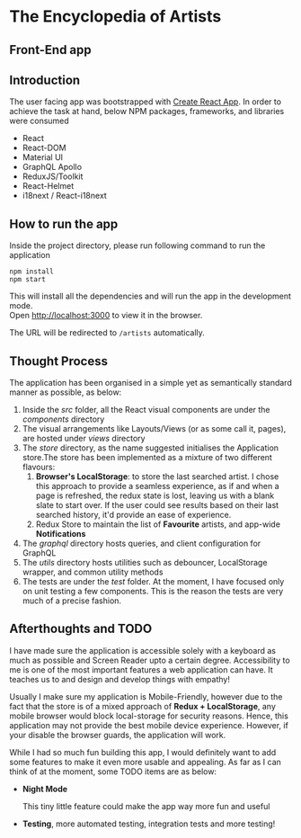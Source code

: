 # The Encyclopedia of Artists
## Front-End app
## Introduction
The user facing app was bootstrapped with [Create React App](https://github.com/facebook/create-react-app).
In order to achieve the task at hand, below NPM packages, frameworks, and libraries were consumed
- React
- React-DOM
- Material UI
- GraphQL Apollo
- ReduxJS/Toolkit
- React-Helmet
- i18next / React-i18next

## How to run the app
Inside the project directory, please run following command to run the application

```shell
npm install
npm start
```

This will install all the dependencies and will run the app in the development mode.\
Open [http://localhost:3000](http://localhost:3000) to view it in the browser.

The URL will be redirected to ``/artists`` automatically.

## Thought Process
The application has been organised in a simple yet as semantically standard manner as possible, as below:
1. Inside the *src* folder, all the React visual components are under the *components* directory
2. The visual arrangements like Layouts/Views (or as some call it, pages), are hosted under *views* directory
3. The *store* directory, as the name suggested initialises the Application store.The store has been implemented as a mixture of two different flavours:
    1. **Browser's LocalStorage**: to store the last searched artist. I chose this approach to provide a seamless experience, as if and when a page is refreshed, the redux state is lost, leaving us with a blank slate to start over.
    If the user could see results based on their last searched history, it'd provide an ease of experience.
   2. Redux Store to maintain the list of **Favourite** artists, and app-wide **Notifications**
4. The *graphql* directory hosts queries, and client configuration for GraphQL
5. The *utils* directory hosts utilities such as debouncer, LocalStorage wrapper, and common utility methods
6. The tests are under the *test* folder. At the moment, I have focused only on unit testing a few components. This is the reason the tests are very much of a precise fashion.

## Afterthoughts and TODO
I have made sure the application is accessible solely with a keyboard as much as possible and Screen Reader upto a certain degree. Accessibility to me is one of the most important features a web application can have.
It teaches us to and design and develop things with empathy!

Usually I make sure my application is Mobile-Friendly, however due to the fact that the store is of a mixed approach of **Redux + LocalStorage**, any mobile browser would block local-storage for security reasons. Hence, this application may not provide the best mobile device experience. However, if your disable the browser guards, the application will work.

While I had so much fun building this app, I would definitely want to add some features to make it even more usable and appealing.
As far as I can think of at the moment, some TODO items are as below:

*   **Night Mode**

    This tiny little feature could make the app way more fun and useful

*   **Testing**, more automated testing, integration tests and more testing!
